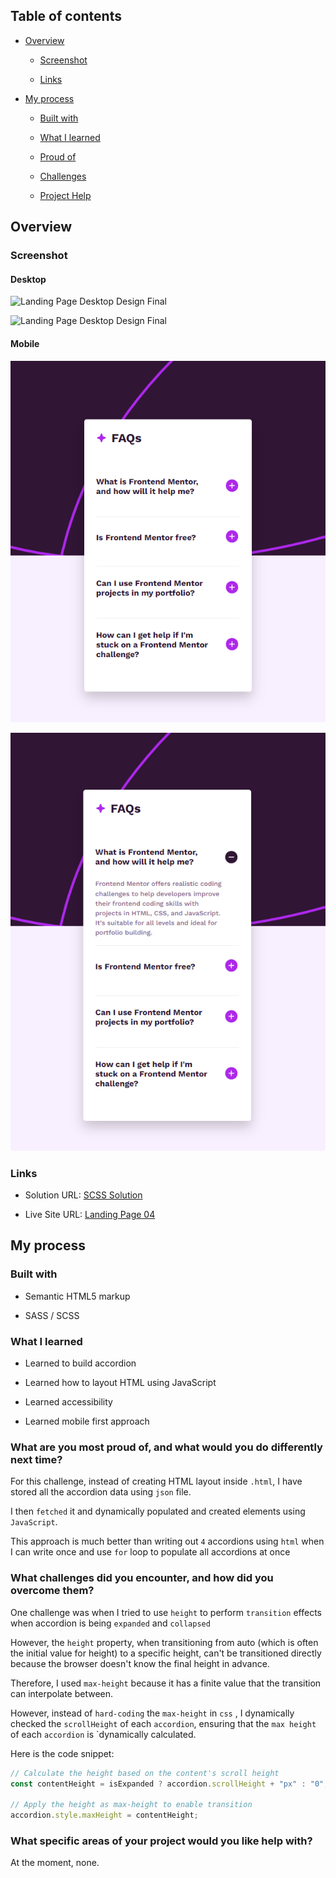 ## Table of contents

- [Overview](#overview)

  - [Screenshot](#screenshot)

  - [Links](#links)

- [My process](#my-process)

  - [Built with](#built-with)

  - [What I learned](#what-i-learned)

  - [Proud of](#What-are-you-most-proud-of-and-what-would-you-do-differently-next-time)

  - [Challenges](#What-challenges-did-you-encounter-and-how-did-you-overcome-them)

  - [Project Help](#What-specific-areas-of-your-project-would-you-like-help-with)

## Overview

### Screenshot

#### Desktop

![Landing Page Desktop Design Final ](/Basic%20Challenge%2005/images/image-desktop-final.png)

![Landing Page Desktop Design Final ](/Basic%20Challenge%2005/images/image-desktop-desktop-active-final.png)

#### Mobile

![Landing Page Mobile Design Final ](/Basic%20Challenge%2005/assets/images/image-mobile-final.png)

![Landing Page Mobile Design Active Accordion](/Basic%20Challenge%2005/assets/images/image-mobile-menu-active-final.png)

### Links

- Solution URL: [SCSS Solution](https://github.com/FengDenny/Frontend-Mentor-Challenges/blob/main/Basic%20Challenge%2005/style.scss)

- Live Site URL: [Landing Page 04 ](https://basicchallenge05.netlify.app/)

## My process

### Built with

- Semantic HTML5 markup

- SASS / SCSS

### What I learned

- Learned to build accordion

- Learned how to layout HTML using JavaScript

- Learned accessibility

- Learned mobile first approach

### What are you most proud of, and what would you do differently next time?

For this challenge, instead of creating HTML layout inside `.html`, I have stored all the accordion data using `json` file.

I then `fetched` it and dynamically populated and created elements using `JavaScript`.

This approach is much better than writing out `4` accordions using `html` when I can write once and use `for` loop to populate all accordions at once

### What challenges did you encounter, and how did you overcome them?

One challenge was when I tried to use `height` to perform `transition` effects when accordion is being `expanded` and `collapsed`

However, the `height` property, when transitioning from auto (which is often the initial value for height) to a specific height,
can't be transitioned directly because the browser doesn't know the final height in advance.

Therefore, I used `max-height` because it has a finite value that the transition can interpolate between.

However, instead of `hard-coding` the `max-height` in `css` , I dynamically checked the `scrollHeight` of each `accordion`,
ensuring that the `max height` of each `accordion` is `dynamically calculated.

Here is the code snippet:

```js
// Calculate the height based on the content's scroll height
const contentHeight = isExpanded ? accordion.scrollHeight + "px" : "0";

// Apply the height as max-height to enable transition
accordion.style.maxHeight = contentHeight;
```

### What specific areas of your project would you like help with?

At the moment, none.
